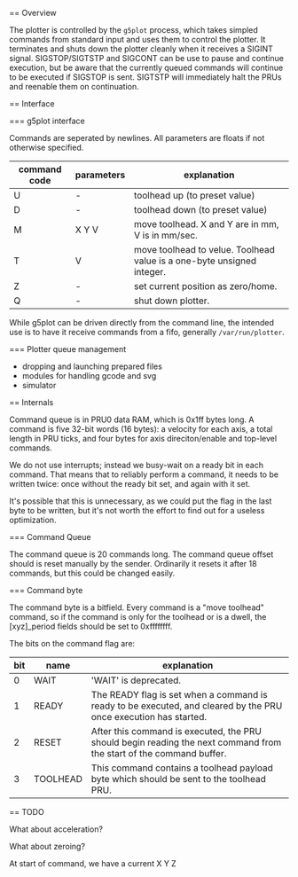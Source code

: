 == Overview

The plotter is controlled by the `g5plot` process, which takes simpled
commands from standard input and uses them to control the plotter. It
terminates and shuts down the plotter cleanly when it receives a SIGINT
signal. SIGSTOP/SIGTSTP and SIGCONT can be use to pause and continue
execution, but be aware that the currently queued commands will
continue to be executed if SIGSTOP is sent. SIGTSTP will immediately
halt the PRUs and reenable them on continuation.

== Interface

=== g5plot interface

Commands are seperated by newlines. All parameters are floats if not
otherwise specified.

| command code | parameters | explanation |
|--------------|------------|-------------|
| U | - | toolhead up (to preset value) |
| D | - | toolhead down (to preset value) |
| M | X Y V | move toolhead. X and Y are in mm, V is in mm/sec. |
| T | V | move toolhead to velue. Toolhead value is a one-byte unsigned integer. |
| Z | - | set current position as zero/home. |
| Q | - | shut down plotter. |

While g5plot can be driven directly from the command line, the
intended use is to have it receive commands from a fifo, generally
`/var/run/plotter`.

=== Plotter queue management

* dropping and launching prepared files
* modules for handling gcode and svg
* simulator

== Internals

Command queue is in PRU0 data RAM, which is 0x1ff bytes long.
A command is five 32-bit words (16 bytes): a velocity for each axis,
a total length in PRU ticks, and four bytes for axis direciton/enable
and top-level commands.

We do not use interrupts; instead we busy-wait on a ready bit in each
command. That means that to reliably perform a command, it needs to be
written twice: once without the ready bit set, and again with it set.

It's possible that this is unnecessary, as we could put the flag in 
the last byte to be written, but it's not worth the effort to find out
for a useless optimization.

=== Command Queue

The command queue is 20 commands long. The command queue
offset should is reset manually by the sender. Ordinarily it
resets it after 18 commands, but this could be changed easily.

=== Command byte

The command byte is a bitfield. Every command is a "move toolhead"
command, so if the command is only for the toolhead or is a dwell, the
[xyz]_period fields should be set to 0xffffffff.

The bits on the command flag are:

| bit | name | explanation |
|-----|------|-------------|
| 0 | WAIT | 'WAIT' is deprecated. |
| 1 | READY | The READY flag is set when a command is ready to be executed, and cleared by the PRU once execution has started. |
| 2 | RESET | After this command is executed, the PRU should begin reading the next command from the start of the command buffer. |
| 3 | TOOLHEAD | This command contains a toolhead payload byte which should be sent to the toolhead PRU. |

== TODO

What about acceleration?

What about zeroing?

At start of command, we have a current X Y Z

